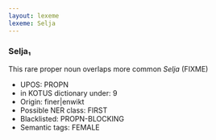 ```yaml
---
layout: lexeme
lexeme: Selja
---
```


###  Selja₁

This rare proper noun overlaps more common *Selja* (FIXME)
* UPOS:  PROPN
* in KOTUS dictionary under:  9
* Origin:  finer|enwikt
* Possible NER class:  FIRST
* Blacklisted:  PROPN-BLOCKING
* Semantic tags:  FEMALE

